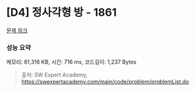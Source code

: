 # [D4] 정사각형 방 - 1861 

[문제 링크](https://swexpertacademy.com/main/code/problem/problemDetail.do?contestProbId=AV5LtJYKDzsDFAXc) 

### 성능 요약

메모리: 61,316 KB, 시간: 716 ms, 코드길이: 1,237 Bytes



> 출처: SW Expert Academy, https://swexpertacademy.com/main/code/problem/problemList.do